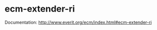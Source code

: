 ecm-extender-ri
===============

Documentation: http://www.everit.org/ecm/index.html#ecm-extender-ri
